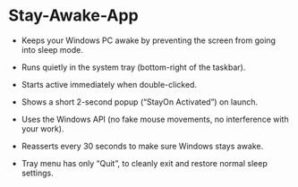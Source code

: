 # Stay-Awake-App

- Keeps your Windows PC awake by preventing the screen from going into sleep mode.

- Runs quietly in the system tray (bottom-right of the taskbar).

- Starts active immediately when double-clicked.

- Shows a short 2-second popup (“StayOn Activated”) on launch.

- Uses the Windows API (no fake mouse movements, no interference with your work).

- Reasserts every 30 seconds to make sure Windows stays awake.

- Tray menu has only “Quit”, to cleanly exit and restore normal sleep settings.
